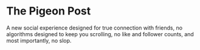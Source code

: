 # The Pigeon Post

A new social experience designed for true connection with friends, no algorithms designed to keep you scrolling, no like and follower counts, and most importantly, no slop.